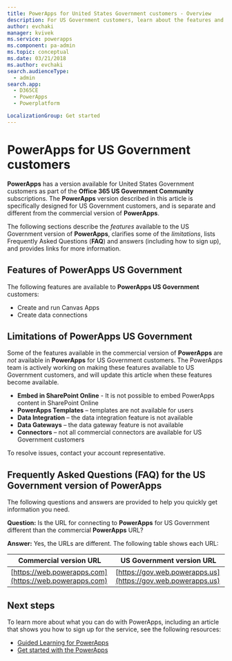 ```yaml
---
title: PowerApps for United States Government customers - Overview
description: For US Government customers, learn about the features and limitations for the PowerApps US Government service
author: evchaki
manager: kvivek
ms.service: powerapps
ms.component: pa-admin
ms.topic: conceptual
ms.date: 03/21/2018
ms.author: evchaki
search.audienceType: 
  - admin
search.app: 
  - D365CE
  - PowerApps
  - Powerplatform

LocalizationGroup: Get started
---
```

# PowerApps for US Government customers
**PowerApps** has a version available for United States Government customers as part of the **Office 365 US Government Community** subscriptions. The **PowerApps** version described in this article is specifically designed for US Government customers, and is separate and different from the commercial version of **PowerApps**.

The following sections describe the *features* available to the US Government version of **PowerApps**, clarifies some of the *limitations*, lists Frequently Asked Questions (**FAQ**) and answers (including how to sign up), and provides links for more information.

## Features of PowerApps US Government
The following features are available to **PowerApps US Government** customers:

* Create and run Canvas Apps
* Create data connections


## Limitations of PowerApps US Government
Some of the features available in the commercial version of **PowerApps** are *not* available in **PowerApps** for US Government customers. The PowerApps team is actively working on making these features available to US Government customers, and will update this article when these features become available.

* **Embed in SharePoint Online** - It is not possible to embed PowerApps content in SharePoint Online
* **PowerApps Templates** – templates are not available for users
* **Data Integration** – the data integration feature is not available
* **Data Gateways** – the data gateway feature is not available
* **Connectors** – not all commercial connectors are available for US Government customers

 
To resolve issues, contact your account representative.

## Frequently Asked Questions (FAQ) for the US Government version of PowerApps
The following questions and answers are provided to help you quickly get information you need.

**Question:** Is the URL for connecting to **PowerApps** for US Government different than the commercial **PowerApps** URL?

**Answer:** Yes, the URLs are different. The following table shows each URL:

| Commercial version URL | US Government version URL |
| --- | --- |
| [https://web.powerapps.com](https://web.powerapps.com) |[https://gov.web.powerapps.us](https://gov.web.powerapps.us) |



## Next steps
To learn more about what you can do with PowerApps, including an article that shows you how to sign up for the service, see the following resources:

* [Guided Learning for PowerApps](/learn/browse/?products=bizapps-power-apps)
* [Get started with the PowerApps](/powerapps/#pivot=home&panel=getstarted)

